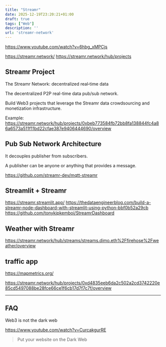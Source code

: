 ```yaml
---
title: "Streamr"
date: 2025-12-19T23:20:21+01:00
draft: true
tags: ["Web"]
description: ''
url: 'streamr-network'
---
```


https://www.youtube.com/watch?v=6hbg_xMPCjs

https://streamr.network/
https://streamr.network/hub/projects

## Streamr Project

The Streamr Network: decentralized real‑time data

The decentralized P2P real-time data pub/sub network.

Build Web3 projects that leverage the Streamr data crowdsourcing and monetization infrastructure.

Example: https://streamr.network/hub/projects/0xbeb773584fb72bb8fa138844fc4a86a6573a511f11bd22cfae387e9406444690/overview

## Pub Sub Network Architecture

It decouples publisher from subscribers.

A publisher can be anyone or anything that provides a message.

https://github.com/streamr-dev/mqtt-streamr

## Streamlit + Streamr

https://streamr.streamlit.app/
https://thedataengineerblog.com/build-a-streamr-node-dashboard-with-streamlit-using-python-bbf0b52a29cb
https://github.com/tonykipkemboi/StreamrDashboard

## Weather with Streamr

https://streamr.network/hub/streams/streams.dimo.eth%2Ffirehose%2Fweather/overview

## traffic app

https://mapmetrics.org/

https://streamr.network/hub/projects/0xd4835eeb6da2c502a2cd3742220e85cd5497088be28fce66ce1f6cb17d7f7c7f/overview

---

## FAQ

Web3 is not the dark web

https://www.youtube.com/watch?v=CurcakgurRE

> Put your website on the Dark Web
